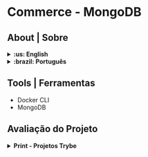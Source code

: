 # Commerce - MongoDB #

## About | Sobre

<details>
  <summary markdown="span"><strong>:us: English</strong></summary><br />
  Sorry, this content is currently unavailable! :worried:
  <br />
</details>

<details>
 <summary markdown="span"><strong>:brazil: Português</strong></summary><br />
  Projeto em MongoDB desenvolvido como finalização do Bloco 29 do Módulo de Desenvolvimento Backend do curso de Desenvolvimento Web da Trybe.

  Foram dispostos 32 desafios a serem superados com a utilização de comandos MQL (MongoDB Query Language) para a criação e manipulação de um banco de dados em MongoDB.

  Projeto desenvolvido por: [Lucas de Assis](https://www.linkedin.com/in/lucassis7/) 
  <br />
</details>

## Tools | Ferramentas

* Docker CLI
* MongoDB

## Avaliação do Projeto

<details>
  <summary markdown="span"><strong>Print - Projetos Trybe</strong></summary>
  <br />
  ![Personal]
</details>